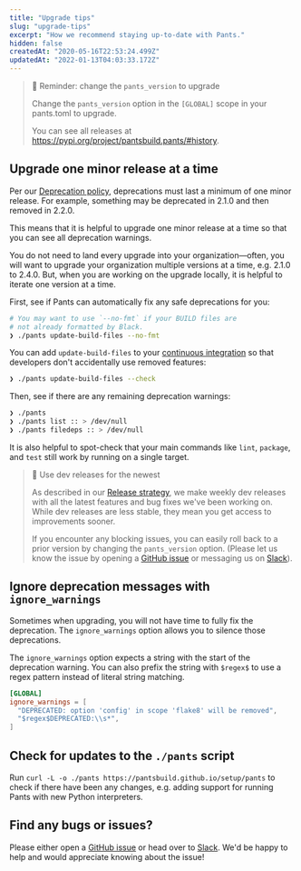 ```yaml
---
title: "Upgrade tips"
slug: "upgrade-tips"
excerpt: "How we recommend staying up-to-date with Pants."
hidden: false
createdAt: "2020-05-16T22:53:24.499Z"
updatedAt: "2022-01-13T04:03:33.172Z"
---
```

> 📘 Reminder: change the `pants_version` to upgrade
> 
> Change the `pants_version` option in the `[GLOBAL]` scope in your pants.toml to upgrade.
> 
> You can see all releases at <https://pypi.org/project/pantsbuild.pants/#history>.

Upgrade one minor release at a time
-----------------------------------

Per our [Deprecation policy](doc:deprecation-policy), deprecations must last a minimum of one minor release. For example, something may be deprecated in 2.1.0 and then removed in 2.2.0.

This means that it is helpful to upgrade one minor release at a time so that you can see all deprecation warnings. 

You do not need to land every upgrade into your organization—often, you will want to upgrade your organization multiple versions at a time, e.g. 2.1.0 to 2.4.0. But, when you are working on the upgrade locally, it is helpful to iterate one version at a time.

First, see if Pants can automatically fix any safe deprecations for you:

```bash
# You may want to use `--no-fmt` if your BUILD files are 
# not already formatted by Black.
❯ ./pants update-build-files --no-fmt
```

You can add `update-build-files` to your [continuous integration](doc:using-pants-in-ci) so that developers don't accidentally use removed features:

```bash
❯ ./pants update-build-files --check
```

Then, see if there are any remaining deprecation warnings:

```bash
❯ ./pants
❯ ./pants list :: > /dev/null
❯ ./pants filedeps :: > /dev/null
```

It is also helpful to spot-check that your main commands like `lint`, `package`, and `test` still work by running on a single target.

> 📘 Use dev releases for the newest
> 
> As described in our [Release strategy](doc:release-strategy), we make weekly dev releases with all the latest features and bug fixes we've been working on. While dev releases are less stable, they mean you get access to improvements sooner. 
> 
> If you encounter any blocking issues, you can easily roll back to a prior version by changing the `pants_version` option. (Please let us know the issue by opening a [GitHub issue](https://github.com/pantsbuild/pants/issues) or messaging us on [Slack](doc:community)).

Ignore deprecation messages with `ignore_warnings`
--------------------------------------------------

Sometimes when upgrading, you will not have time to fully fix the deprecation. The `ignore_warnings` option allows you to silence those deprecations.

The `ignore_warnings` option expects a string with the start of the deprecation warning. You can also prefix the string with `$regex$` to use a regex pattern instead of literal string matching.

```toml pants.toml
[GLOBAL]
ignore_warnings = [
  "DEPRECATED: option 'config' in scope 'flake8' will be removed",
  "$regex$DEPRECATED:\\s*",
]
```

Check for updates to the `./pants` script
-----------------------------------------

Run `curl -L -o ./pants https://pantsbuild.github.io/setup/pants` to check if there have been any changes, e.g. adding support for running Pants with new Python interpreters.

Find any bugs or issues?
------------------------

Please either open a [GitHub issue](https://github.com/pantsbuild/pants/issues) or head over to [Slack](doc:community). We'd be happy to help and would appreciate knowing about the issue!
